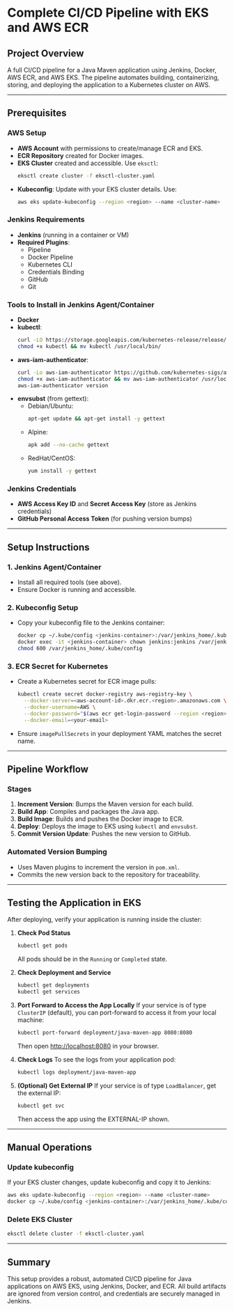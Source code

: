# Complete CI/CD Pipeline with EKS and AWS ECR

## Project Overview
A full CI/CD pipeline for a Java Maven application using Jenkins, Docker, AWS ECR, and AWS EKS. The pipeline automates building, containerizing, storing, and deploying the application to a Kubernetes cluster on AWS.

---

## Prerequisites

### AWS Setup
- **AWS Account** with permissions to create/manage ECR and EKS.
- **ECR Repository** created for Docker images.
- **EKS Cluster** created and accessible. Use `eksctl`:
  ```sh
  eksctl create cluster -f eksctl-cluster.yaml
  ```
- **Kubeconfig**: Update with your EKS cluster details. Use:
  ```sh
  aws eks update-kubeconfig --region <region> --name <cluster-name>
  ```

### Jenkins Requirements
- **Jenkins** (running in a container or VM)
- **Required Plugins**:
  - Pipeline
  - Docker Pipeline
  - Kubernetes CLI
  - Credentials Binding
  - GitHub
  - Git

### Tools to Install in Jenkins Agent/Container
- **Docker**
- **kubectl**:
  ```sh
  curl -LO https://storage.googleapis.com/kubernetes-release/release/$(curl -s https://storage.googleapis.com/kubernetes-release/release/stable.txt)/bin/linux/amd64/kubectl
  chmod +x kubectl && mv kubectl /usr/local/bin/
  ```
- **aws-iam-authenticator**:
  ```sh
  curl -Lo aws-iam-authenticator https://github.com/kubernetes-sigs/aws-iam-authenticator/releases/download/v0.7.4/aws-iam-authenticator_0.7.4_linux_amd64
  chmod +x aws-iam-authenticator && mv aws-iam-authenticator /usr/local/bin/
  aws-iam-authenticator version
  ```
- **envsubst** (from gettext):
  - Debian/Ubuntu:
    ```sh
    apt-get update && apt-get install -y gettext
    ```
  - Alpine:
    ```sh
    apk add --no-cache gettext
    ```
  - RedHat/CentOS:
    ```sh
    yum install -y gettext
    ```

### Jenkins Credentials
- **AWS Access Key ID** and **Secret Access Key** (store as Jenkins credentials)
- **GitHub Personal Access Token** (for pushing version bumps)

---

## Setup Instructions

### 1. Jenkins Agent/Container
- Install all required tools (see above).
- Ensure Docker is running and accessible.

### 2. Kubeconfig Setup
- Copy your kubeconfig file to the Jenkins container:
  ```sh
  docker cp ~/.kube/config <jenkins-container>:/var/jenkins_home/.kube/config
  docker exec -it <jenkins-container> chown jenkins:jenkins /var/jenkins_home/.kube/config
  chmod 600 /var/jenkins_home/.kube/config
  ```

### 3. ECR Secret for Kubernetes
- Create a Kubernetes secret for ECR image pulls:
  ```sh
  kubectl create secret docker-registry aws-registry-key \
    --docker-server=<aws-account-id>.dkr.ecr.<region>.amazonaws.com \
    --docker-username=AWS \
    --docker-password="$(aws ecr get-login-password --region <region>)" \
    --docker-email=<your-email>
  ```
- Ensure `imagePullSecrets` in your deployment YAML matches the secret name.

---

## Pipeline Workflow

### Stages
1. **Increment Version**: Bumps the Maven version for each build.
2. **Build App**: Compiles and packages the Java app.
3. **Build Image**: Builds and pushes the Docker image to ECR.
4. **Deploy**: Deploys the image to EKS using `kubectl` and `envsubst`.
5. **Commit Version Update**: Pushes the new version to GitHub.

### Automated Version Bumping
- Uses Maven plugins to increment the version in `pom.xml`.
- Commits the new version back to the repository for traceability.

---

## Testing the Application in EKS

After deploying, verify your application is running inside the cluster:

1. **Check Pod Status**
   ```sh
   kubectl get pods
   ```
   All pods should be in the `Running` or `Completed` state.

2. **Check Deployment and Service**
   ```sh
   kubectl get deployments
   kubectl get services
   ```

3. **Port Forward to Access the App Locally**
   If your service is of type `ClusterIP` (default), you can port-forward to access it from your local machine:
   ```sh
   kubectl port-forward deployment/java-maven-app 8080:8080
   ```
   Then open [http://localhost:8080](http://localhost:8080) in your browser.

4. **Check Logs**
   To see the logs from your application pod:
   ```sh
   kubectl logs deployment/java-maven-app
   ```

5. **(Optional) Get External IP**
   If your service is of type `LoadBalancer`, get the external IP:
   ```sh
   kubectl get svc
   ```
   Then access the app using the EXTERNAL-IP shown.

---

## Manual Operations

### Update kubeconfig
If your EKS cluster changes, update kubeconfig and copy it to Jenkins:
```sh
aws eks update-kubeconfig --region <region> --name <cluster-name>
docker cp ~/.kube/config <jenkins-container>:/var/jenkins_home/.kube/config
```

### Delete EKS Cluster
```sh
eksctl delete cluster -f eksctl-cluster.yaml
```

---

## Summary
This setup provides a robust, automated CI/CD pipeline for Java applications on AWS EKS, using Jenkins, Docker, and ECR. All build artifacts are ignored from version control, and credentials are securely managed in Jenkins.
